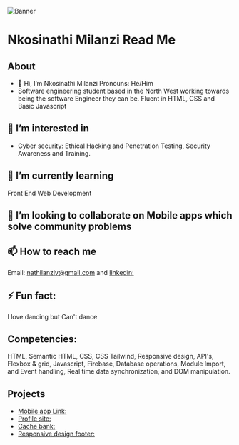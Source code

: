 ![Banner](https://media.licdn.com/dms/image/D4D03AQGR0jurhSGKCQ/profile-displayphoto-shrink_400_400/0/1706188652648?e=1715212800&v=beta&t=Jdn-N01_sB8S0N3FIahcH_gPz3pdtsSMUXtNURehNfQ)
# **Nkosinathi Milanzi** Read Me
## About
- 👋 Hi, I’m Nkosinathi Milanzi Pronouns: He/Him
- Software engineering student based in the North West working towards being the software Engineer they can be. Fluent in HTML, CSS and Basic Javascript
## 👀 I’m interested in
- Cyber security: Ethical Hacking and Penetration Testing, Security Awareness and Training.
## 🌱 I’m currently learning 
Front End Web Development
## 💞️ I’m looking to collaborate on Mobile apps which solve community problems 
## 📫 How to reach me 
Email: [nathilanziv@gmail.com](nathilanziv@gmail.com) and [linkedin:](https://www.linkedin.com/in/nkosinathi-milanzi-802b455b/) 
## ⚡ Fun fact:
I love dancing but Can't dance
##  Competencies: 
 HTML, Semantic HTML, CSS, CSS Tailwind, Responsive design, API's, Flexbox & grid, Javascript, Firebase, Database operations, Module Import, and Event handling, Real time data synchronization, and DOM manipulation.
## Projects
-   [Mobile app Link:](https://checklistbraiipack.netlify.app/)
-   [Profile site:](https://github.com/Nathilanzi/NKOMIL364_BCL2401_BCL2401-D2_NkosinathiMilanzi-SDF-08.git)
-   [Cache bank:](https://github.com/Nathilanzi/NKOMIL364_BCL2401_BCL2401-D2_NkosinathiMilanzi_SDF11.git)
-   [Responsive design footer:](https://github.com/Nathilanzi/NKOMIL364_BCL2401_BCL2401-D2_NkosinathiMilanzi-SDF09.git)

<!---
Nathilanzi/Nathilanzi is a ✨ special ✨ repository because its `README.md` (this file) appears on your GitHub profile.   
You can click the Preview link to take a look at your changes.
--->
